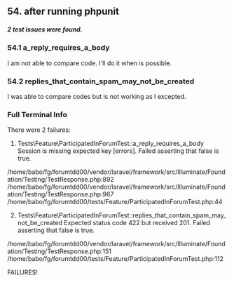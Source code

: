 ## 54. after running phpunit
##### 2 test issues were found. 
### 54.1 a_reply_requires_a_body 
I am not able to compare code. I'll do it when is possible.

### 54.2 replies_that_contain_spam_may_not_be_created
I was able to compare codes but is not working as I excepted.

### Full Terminal Info

There were 2 failures:

1) Tests\Feature\ParticipatedInForumTest::a_reply_requires_a_body
Session is missing expected key [errors].
Failed asserting that false is true.

/home/babo/fg/forumtdd00/vendor/laravel/framework/src/Illuminate/Foundation/Testing/TestResponse.php:892
/home/babo/fg/forumtdd00/vendor/laravel/framework/src/Illuminate/Foundation/Testing/TestResponse.php:967
/home/babo/fg/forumtdd00/tests/Feature/ParticipatedInForumTest.php:44

2) Tests\Feature\ParticipatedInForumTest::replies_that_contain_spam_may_not_be_created
Expected status code 422 but received 201.
Failed asserting that false is true.

/home/babo/fg/forumtdd00/vendor/laravel/framework/src/Illuminate/Foundation/Testing/TestResponse.php:151
/home/babo/fg/forumtdd00/tests/Feature/ParticipatedInForumTest.php:112

FAILURES!

